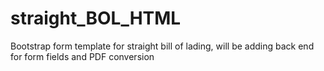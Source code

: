 # straight_BOL_HTML
Bootstrap form template for straight bill of lading, will be adding back end for form fields and PDF conversion
